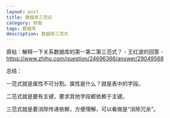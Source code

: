 ```yaml
---
layout: post
title: 数据库三范式
category: 转载
tags: 数据库
description: 数据库三范式
---
```


原帖：解释一下关系数据库的第一第二第三范式？ - 王红波的回答 - 
https://www.zhihu.com/question/24696366/answer/29049568

总结：

一范式就是属性不可分割。属性是什么？就是表中的字段。

二范式就是要有主键，要求其他字段都依赖于主键。

三范式就是要消除传递依赖，方便理解，可以看做是“消除冗余”。


